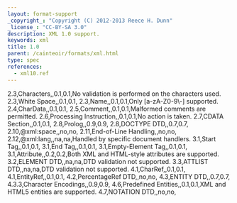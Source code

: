 ```yaml
---
layout: format-support
_copyright_: "Copyright (C) 2012-2013 Reece H. Dunn"
_license_: "CC-BY-SA 3.0"
description: XML 1.0 support.
keywords: xml
title: 1.0
parent: /cainteoir/formats/xml.html
type: spec
references:
  - xml10.ref
---
```


2.3,Characters,,0.1,0.1,No validation is performed on the characters used.
2.3,White Space,,0.1,0.1,
2.3,Name,,0.1,0.1,Only \[a-zA-Z0-9\\-\] supported.
2.4,CharData,,0.1,0.1,
2.5,Comment,,0.1,0.1,Malformed comments are permitted.
2.6,Processing Instruction,,0.1,0.1,No action is taken.
2.7,CDATA Section,,0.1,0.1,
2.8,Prolog,,0.9,0.9,
2.8,DOCTYPE DTD,,0.7,0.7,
2.10,@xml:space,,no,no,
2.11,End-of-Line Handling,,no,no,
2.12,@xml:lang,,na,na,Handled by specific document handlers.
3.1,Start Tag,,0.1,0.1,
3.1,End Tag,,0.1,0.1,
3.1,Empty-Element Tag,,0.1,0.1,
3.1,Attribute,,0.2,0.2,Both XML and HTML-style attributes are supported.
3.2,ELEMENT DTD,,na,na,DTD validation not supported.
3.3,ATTLIST DTD,,na,na,DTD validation not supported.
4.1,CharRef,,0.1,0.1,
4.1,EntityRef,,0.1,0.1,
4.2,PercentageRef DTD,,no,no,
4.3,ENTITY DTD,,0.7,0.7,
4.3.3,Character Encodings,,0.9,0.9,
4.6,Predefined Entities,,0.1,0.1,XML and HTML5 entities are supported.
4.7,NOTATION DTD,,no,no,
